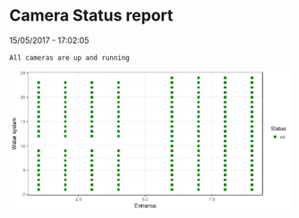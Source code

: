 Camera Status report
================
15/05/2017 - 17:02:05

    All cameras are up and running

![](camreport_files/figure-markdown_github/unnamed-chunk-2-1.png)

